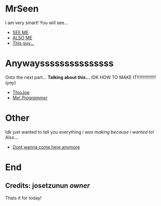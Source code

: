 # MrSeen
I am very smart!
You will see...
* [SEE ME](https://www.danooct1.com/idiot.html)
* [ALSO ME](https://www.www.www.www.www.www.www.www.www.com)
* [This guy...](https://www.github.com/ThioJoe/YouTube-Spammer-Purge)

# Anywaysssssssssssssss
Onto the next part...
**Talking about this...**
IDK HOW TO MAKE IT!!!!!!!!!!!!!!! (*yay*)
* [ThioJoe](https://www.github.com/ThioJoe)
* [Me! *Programmer*](https://www.github.com/josetzunun)

# Other
Idk just wanted to tell you everything *i was making because i wanted to!*
Also...
* [Dont wanna come here anymore](https://www.github.com)

# End
Credits:
josetzunun *owner*
------------------------------
Thats it for today!
